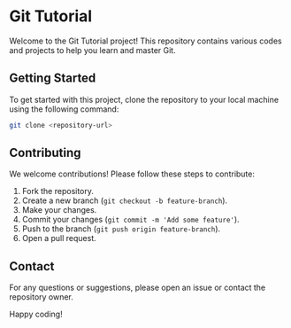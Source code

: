 # Git Tutorial

Welcome to the Git Tutorial project! This repository contains various codes and projects to help you learn and master Git.

## Getting Started

To get started with this project, clone the repository to your local machine using the following command:

```sh
git clone <repository-url>
```

## Contributing

We welcome contributions! Please follow these steps to contribute:

1. Fork the repository.
2. Create a new branch (`git checkout -b feature-branch`).
3. Make your changes.
4. Commit your changes (`git commit -m 'Add some feature'`).
5. Push to the branch (`git push origin feature-branch`).
6. Open a pull request.

## Contact

For any questions or suggestions, please open an issue or contact the repository owner.

Happy coding!